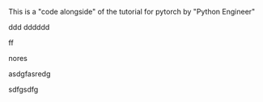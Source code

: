 This is a "code alongside" of the tutorial for pytorch by "Python Engineer"

ddd
dddddd

ff

nores

asdgfasredg

sdfgsdfg